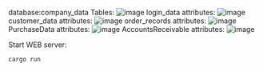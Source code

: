 database:company_data
Tables:
![image](https://github.com/Imonanoko/database_project/assets/99231417/52141dee-2879-4b76-ba6d-c0671d8b48fc)
login_data attributes:
![image](https://github.com/Imonanoko/database_project/assets/99231417/e9883126-64c5-49cd-bf91-b412b12063c8)
customer_data attributes:
![image](https://github.com/Imonanoko/database_project/assets/99231417/d42ac275-a914-404a-bd92-d438abe0eef1)
order_records attributes:
![image](https://github.com/Imonanoko/database_project/assets/99231417/8fd7e4f9-323c-4a9a-b32c-2de244c3ce73)
PurchaseData attributes:
![image](https://github.com/Imonanoko/database_project/assets/99231417/45884a4d-2181-44b6-86b9-1c60f151c0fe)
AccountsReceivable attributes:
![image](https://github.com/Imonanoko/database_project/assets/99231417/c62fe7fd-5b35-4592-9cf8-79e6586f407e)

Start WEB server:
```
cargo run
```
